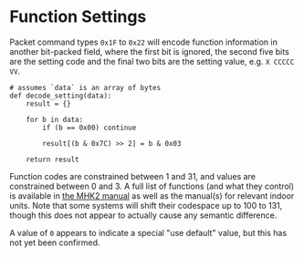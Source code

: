 # Function Settings

Packet command types `0x1F` to `0x22` will encode function information in another bit-packed field, where the first bit
is ignored, the second five bits are the setting code and the final two bits are the setting value, e.g. `X CCCCC VV`.

```python3
# assumes `data` is an array of bytes
def decode_setting(data):
    result = {}
    
    for b in data:
        if (b == 0x00) continue
        
        result[(b & 0x7C) >> 2] = b & 0x03
    
    return result
```

Function codes are constrained between 1 and 31, and values are constrained between 0 and 3. A full list of functions
(and what they control) is available in [the MHK2 manual][mhk2-manual] as well as the manual(s) for relevant indoor 
units. Note that some systems will shift their codespace up to 100 to 131, though this does not appear to actually cause
any semantic difference.

A value of `0` appears to indicate a special "use default" value, but this has not yet been confirmed.

[mhk2-manual]: https://mylinkdrive.com/USA/Controls/MHK2?product&categoryName=Controls